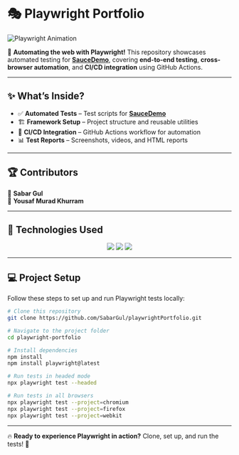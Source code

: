 # 🎭 Playwright Portfolio  

![Playwright Animation](https://media.giphy.com/media/VhWVAa7rUtT3xKX6Cd/giphy.gif?cid=790b7611ada1mvfvblbkayor7wpk4slj9mtute23wlrv2jq2&ep=v1_gifs_search&rid=giphy.gif&ct=g)  

🚀 **Automating the web with Playwright!** This repository showcases automated testing for **[SauceDemo](https://www.saucedemo.com/)**, covering **end-to-end testing**, **cross-browser automation**, and **CI/CD integration** using GitHub Actions.  

---  

## ✨ **What’s Inside?**  
- ✅ **Automated Tests** – Test scripts for **[SauceDemo](https://www.saucedemo.com/)**  
- 🏗 **Framework Setup** – Project structure and reusable utilities  
- 🔄 **CI/CD Integration** – GitHub Actions workflow for automation  
- 📊 **Test Reports** – Screenshots, videos, and HTML reports  

---  

## 🏆 **Contributors**  
👤 **Sabar Gul**  
👤 **Yousaf Murad Khurram**  

---  

## 🚀 **Technologies Used**  
<p align="center">  
  <img src="https://img.shields.io/badge/-TypeScript-007ACC?style=flat&logo=typescript&logoColor=white"/>  
  <img src="https://img.shields.io/badge/-Playwright-2D8CFF?style=flat&logo=playwright&logoColor=white"/>  
  <img src="https://img.shields.io/badge/-GitHub_Actions-2088FF?style=flat&logo=github-actions&logoColor=white"/>  
</p>  

---  

## 💻 **Project Setup**  
Follow these steps to set up and run Playwright tests locally:  

```sh  
# Clone this repository  
git clone https://github.com/SabarGul/playwrightPortfolio.git  

# Navigate to the project folder  
cd playwright-portfolio  

# Install dependencies  
npm install
npm install playwright@latest 

# Run tests in headed mode  
npx playwright test --headed  

# Run tests in all browsers  
npx playwright test --project=chromium  
npx playwright test --project=firefox  
npx playwright test --project=webkit  
```  

---  

🔥 **Ready to experience Playwright in action?** Clone, set up, and run the tests! 🚀
